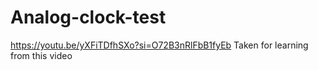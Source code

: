 # Analog-clock-test
https://youtu.be/yXFiTDfhSXo?si=O72B3nRlFbB1fyEb Taken for learning from this video
